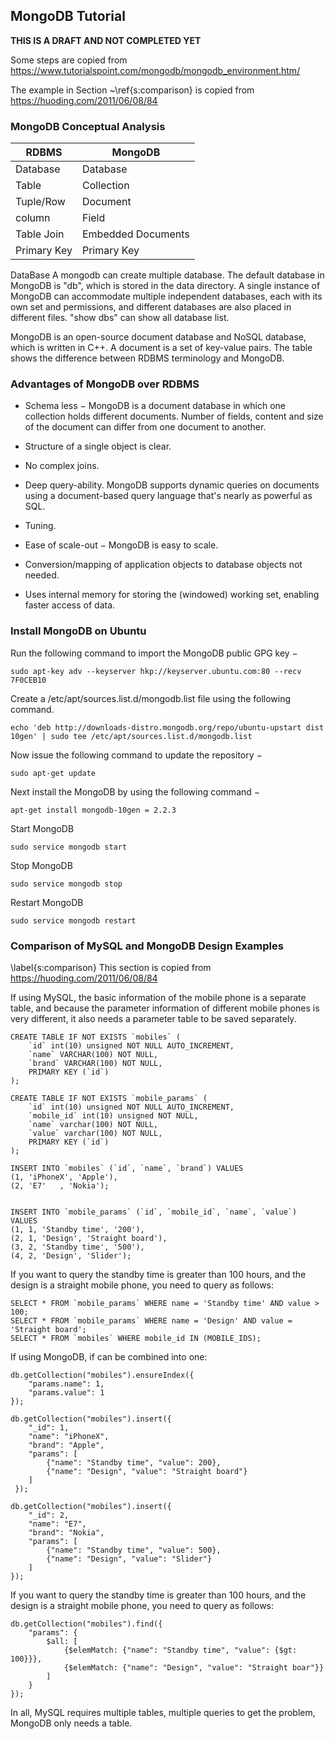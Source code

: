 
## MongoDB Tutorial

**THIS IS A DRAFT AND NOT COMPLETED YET**

Some steps are copied from <https://www.tutorialspoint.com/mongodb/mongodb_environment.htm/>


The example in Section ~\ref{s:comparison} is copied from <https://huoding.com/2011/06/08/84> 

### MongoDB Conceptual Analysis

| RDBMS      | MongoDB            | 
| -----------| ------------------ |
| Database   | Database           | 
| Table      | Collection         |
| Tuple/Row  | Document           |
| column     | Field              |
| Table Join | Embedded Documents |
| Primary Key| Primary Key        | 

DataBase
A mongodb can create multiple database. The default database in MongoDB is "db", which is stored in the data directory. A single instance of MongoDB can accommodate multiple independent databases, each with its own set and permissions, and different databases are also placed in different files.
"show dbs" can show all database list.

    
MongoDB is an open-source document database and NoSQL database, which is written in C++. A document is a set of key-value pairs. The table shows the difference between RDBMS terminology and MongoDB.
 
 

### Advantages of MongoDB over RDBMS 

- Schema less − MongoDB is a document database in which one collection holds different documents. Number of fields, content and size of the document can differ from one document to another.

- Structure of a single object is clear.

- No complex joins.

- Deep query-ability. MongoDB supports dynamic queries on documents using a document-based query language that's nearly as powerful as SQL.

- Tuning.

- Ease of scale-out − MongoDB is easy to scale.

- Conversion/mapping of application objects to database objects not needed.

- Uses internal memory for storing the (windowed) working set, enabling faster access of data.

### Install MongoDB on Ubuntu

Run the following command to import the MongoDB public GPG key −

    sudo apt-key adv --keyserver hkp://keyserver.ubuntu.com:80 --recv 7F0CEB10
    
 
Create a /etc/apt/sources.list.d/mongodb.list file using the following command.

    echo 'deb http://downloads-distro.mongodb.org/repo/ubuntu-upstart dist 10gen' | sudo tee /etc/apt/sources.list.d/mongodb.list
    
Now issue the following command to update the repository −

    sudo apt-get update
    
Next install the MongoDB by using the following command −

    apt-get install mongodb-10gen = 2.2.3
    
Start MongoDB

    sudo service mongodb start
    
Stop MongoDB

    sudo service mongodb stop
    
Restart MongoDB

    sudo service mongodb restart

### Comparison of MySQL and MongoDB Design Examples

\label{s:comparison}
This section is copied from <https://huoding.com/2011/06/08/84> 

If using MySQL, the basic information of the mobile phone is a separate table, and because the parameter information of different mobile phones is very different, it also needs a parameter table to be saved separately.

    CREATE TABLE IF NOT EXISTS `mobiles` (
        `id` int(10) unsigned NOT NULL AUTO_INCREMENT,
        `name` VARCHAR(100) NOT NULL,
        `brand` VARCHAR(100) NOT NULL,
        PRIMARY KEY (`id`)
    );

    CREATE TABLE IF NOT EXISTS `mobile_params` (
        `id` int(10) unsigned NOT NULL AUTO_INCREMENT,
        `mobile_id` int(10) unsigned NOT NULL,
        `name` varchar(100) NOT NULL,
        `value` varchar(100) NOT NULL,
        PRIMARY KEY (`id`)
    );

    INSERT INTO `mobiles` (`id`, `name`, `brand`) VALUES
    (1, 'iPhoneX', 'Apple'),
    (2, 'E7'   , 'Nokia');

    
    INSERT INTO `mobile_params` (`id`, `mobile_id`, `name`, `value`) VALUES
    (1, 1, 'Standby time', '200'),
    (2, 1, 'Design', 'Straight board'),
    (3, 2, 'Standby time', '500'),
    (4, 2, 'Design', 'Slider');
    
If you want to query the standby time is greater than 100 hours, and the design is a straight mobile phone, you need to query as follows:
    
    SELECT * FROM `mobile_params` WHERE name = 'Standby time' AND value > 100;
    SELECT * FROM `mobile_params` WHERE name = 'Design' AND value = 'Straight board';
    SELECT * FROM `mobiles` WHERE mobile_id IN (MOBILE_IDS);
  
If using MongoDB, if can be combined into one:
    
    db.getCollection("mobiles").ensureIndex({
        "params.name": 1,
        "params.value": 1
    });

    db.getCollection("mobiles").insert({
        "_id": 1,
        "name": "iPhoneX",
        "brand": "Apple",
        "params": [
            {"name": "Standby time", "value": 200},
            {"name": "Design", "value": "Straight board"}
        ]
     });

    db.getCollection("mobiles").insert({
        "_id": 2,
        "name": "E7",
        "brand": "Nokia",
        "params": [
            {"name": "Standby time", "value": 500},
            {"name": "Design", "value": "Slider"}
        ]
    });

If you want to query the standby time is greater than 100 hours, and the design is a straight mobile phone, you need to query as follows:

    db.getCollection("mobiles").find({
        "params": {
            $all: [
                {$elemMatch: {"name": "Standby time", "value": {$gt: 100}}},
                {$elemMatch: {"name": "Design", "value": "Straight boar"}}
            ]
        }
    });
    
In all, MySQL requires multiple tables, multiple queries to get the problem, MongoDB only needs a table.
